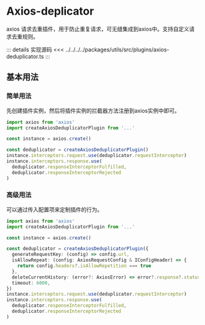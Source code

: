 # Axios-deplicator

axios 请求去重插件，用于防止重复请求，可无缝集成到axios中。支持自定义请求去重规则。

::: details 实现源码
<<< ../../../../packages/utils/src/plugins/axios-deduplicator.ts
:::

## 基本用法

### 简单用法

先创建插件实例，然后将插件实例的拦截器方法注册到axios实例中即可。

```ts
import axios from 'axios'
import createAxiosDeduplicatorPlugin from '...'

const instance = axios.create()

const deduplicator = createAxiosDeduplicatorPlugin()
instance.interceptors.request.use(deduplicator.requestInterceptor)
instance.interceptors.response.use(
  deduplicator.responseInterceptorFulfilled,
  deduplicator.responseInterceptorRejected
)
```

### 高级用法

可以通过传入配置项来定制插件的行为。

```ts
import axios from 'axios'
import createAxiosDeduplicatorPlugin from '...'

const instance = axios.create()

const deduplicator = createAxiosDeduplicatorPlugin({
  generateRequestKey: (config) => config.url,
  isAllowRepeat: (config: AxiosRequestConfig & IConfigHeader) => {
    return config.headers?.isAllowRepetition === true
  },
  deleteCurrentHistory: (error?: AxiosError) => error?.response?.status === 401,
  timeout: 6000,
})
instance.interceptors.request.use(deduplicator.requestInterceptor)
instance.interceptors.response.use(
  deduplicator.responseInterceptorFulfilled,
  deduplicator.responseInterceptorRejected
)
```
